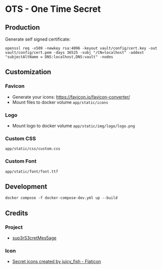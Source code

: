 # OTS - One Time Secret

## Production

Generate self signed certificate:

`openssl req -x509 -newkey rsa:4096 -keyout vault/config/cert.key -out vault/config/cert.pem -days 36525 -subj "/CN=localhost" -addext "subjectAltName = DNS:localhost,DNS:vault" -nodes`

## Customization

### Favicon

- Generate your icons: <https://favicon.io/favicon-converter/>
- Mount files to docker volume `app/static/icons`

### Logo

- Mount logo to docker volume `app/static/img/logo/logo.png`

### Custom CSS

`app/static/css/custom.css`


### Custom Font

`app/static/font/font.ttf`

## Development

`docker compose -f docker-compose-dev.yml up --build`

## Credits

### Project

- [sup3rS3cretMes5age](https://github.com/algolia/sup3rS3cretMes5age)

### Icon

- <a href="https://www.flaticon.com/free-icons/secret" title="secret icons">Secret icons created by juicy_fish - Flaticon</a>